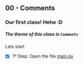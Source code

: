 ## 00 - Comments

### Our first class! Hehe :D

##### The theme of this class is ``Comments``

Lets start

- [x] 1º Step: Open the file [main.py](https://github.com/JohnnyStein/PyLearn/blob/master/%2300%20-%20%20Comments/main.py)